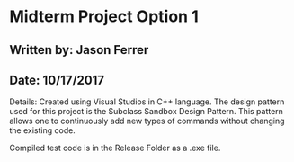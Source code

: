<h1>Midterm Project Option 1</h1>

<h2>Written by: Jason Ferrer</h2>
<h2>Date: 10/17/2017</h2>

<p>Details: Created using Visual Studios in C++ language. The design pattern used for this project is the Subclass Sandbox Design Pattern. This pattern allows one to continuously add new types of commands without changing the existing code.</p>

Compiled test code is in the Release Folder as a .exe file.

